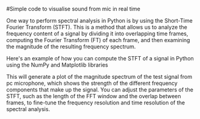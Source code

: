 #Simple code to visualise sound from mic in real time

One way to perform spectral analysis in Python is by using the Short-Time Fourier Transform (STFT). This is a method that allows us to analyze the frequency content of a signal by dividing it into overlapping time frames, computing the Fourier Transform (FT) of each frame, and then examining the magnitude of the resulting frequency spectrum.

Here's an example of how you can compute the STFT of a signal in Python using the NumPy and Matplotlib libraries

This will generate a plot of the magnitude spectrum of the test signal from pc microphone, which shows the strength of the different frequency components that make up the signal. You can adjust the parameters of the STFT, such as the length of the FFT window and the overlap between frames, to fine-tune the frequency resolution and time resolution of the spectral analysis.
